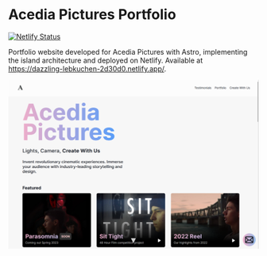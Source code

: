 # Acedia Pictures Portfolio

[![Netlify Status](https://api.netlify.com/api/v1/badges/9059fc37-1801-418a-8794-13159e6adc70/deploy-status)](https://app.netlify.com/sites/dazzling-lebkuchen-2d30d0/deploys)

Portfolio website developed for Acedia Pictures with Astro, implementing the island architecture and deployed on Netlify. Available at https://dazzling-lebkuchen-2d30d0.netlify.app/.

![](public/screenshot.png)
